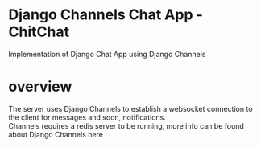 # Django Channels Chat App - ChitChat
Implementation of  Django Chat App using Django Channels 

# overview
The server uses Django Channels to establish a websocket connection to the client for messages and soon, notifications.   
Channels requires a redis server to be running, more info can be found about Django Channels here
